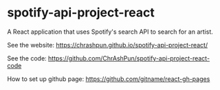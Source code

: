 # spotify-api-project-react
A React application that uses Spotify's search API to search for an artist.

See the website: https://chrashpun.github.io/spotify-api-project-react/

See the code: https://github.com/ChrAshPun/spotify-api-project-react-code

How to set up github page: https://github.com/gitname/react-gh-pages
